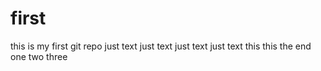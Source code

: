 # first
this is my first git repo
just text
just text
just text
just text 
this this the end 
one 
two 
three



